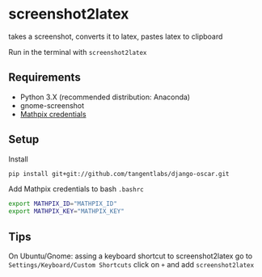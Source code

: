 # screenshot2latex
takes a screenshot, converts it to latex, pastes latex to clipboard

Run in the terminal with
`screenshot2latex`

## Requirements
- Python 3.X (recommended distribution: Anaconda)
- gnome-screenshot
- [Mathpix credentials](https://dashboard.mathpix.com)

## Setup
Install
```bash
pip install git+git://github.com/tangentlabs/django-oscar.git
```

Add Mathpix credentials to bash `.bashrc`

```bash
export MATHPIX_ID="MATHPIX_ID"
export MATHPIX_KEY="MATHPIX_KEY"
```

## Tips

On Ubuntu/Gnome: assing a keyboard shortcut to screenshot2latex go to `Settings/Keyboard/Custom Shortcuts` click on `+` and add `screenshot2latex`